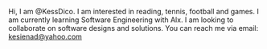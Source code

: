 Hi, I am @KessDico. 
I am interested in reading, tennis, football and games.
I am currently learning Software Engineering with Alx.
I am looking to collaborate on software designs and solutions.
You can reach me via email: kesienad@yahoo.com
